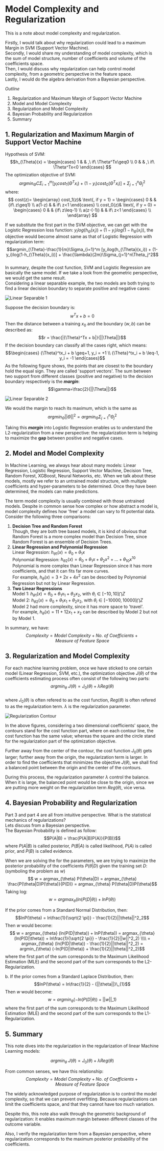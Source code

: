 # Model Complexity and Regularization

This is a note about model complexity and regularization.   

Firstly, I would talk about why regularization could lead to a maximum Margin in SVM (Support Vector Machine).    
Secondly, I would share my understanding of model complexity, which is the sum of model structure, number of coefficients and volume of the coefficients space.     
Then, I would discuss why regularization can help control model complexity, from a geometric perspective in the feature space.     
Lastly, I would do the algebra derivation from a Bayesian perspective.     

*Outline*  
1. Regularization and Maximum Margin of Support Vector Machine
2. Model and Model Complexity
3. Regularization and Model Complexity
4. Bayesian Probability and Regularization   
5. Summary


## 1. Regularization and Maximum Margin of Support Vector Machine

Hypothesis of SVM:
$$h_{\Theta}(x) =
\begin{cases}
1 & & ,\ if\ \Theta^Tx\geq0 \\
0 & & ,\ if\ \Theta^Tx<0
\end{cases}
$$
The optimization objective of SVM:    
$$argmin_{\Theta} C\Sigma_{i=1}^m[y_icost_1(\Theta^Tx_i) + (1-y_i)cost_0(\Theta^Tx_i)] + \Sigma_{j=1}^n\Theta_j^2$$
where:   
$$
cost(z)=
\begin{array}
cost_1(z)& \text{, if y = 1} =
  \begin{cases}
  0 & & {if\ z\geq1} \\
  a(1-z) & & if\ z<1
  \end{cases}
  \\
cost_0(z)& \text{, if y = 0} =
  \begin{cases}
  0 & & {if\ z\leq-1} \\
  a(z-(-1)) & & if\ z<1
  \end{cases}
  \\
\end{array}
$$

If we substitute the first part in the SVM objective, we can get with the Logistic Regression loss function: $y_ilog(h_{\Theta}(x_i)) + (1-y_i)log(1-h_{\Theta}(x_i))$, the objective would become almost same as that of Logistic Regression with regularization term:
$$argmin_{\Theta}-\frac{1}{m}\Sigma_{i=1}^m [y_ilog(h_{\Theta}(x_i)) + (1-y_i)log(1-h_{\Theta}(x_i))] + \frac{\lambda}{2m}\Sigma_{j=1}^n\Theta_j^2$$    
In summary, despite the cost function, SVM and Logistic Regression are basically the same model. If we take a look from the geometric perspective, we would get the same result.   
Considering a linear separable example, the two models are both trying to find a linear decision boundary to separate positive and negative cases:    

![Linear Separable 1](https://github.com/ZhengAndyTan/MachineLearner/blob/master/WechatIMG85.jpeg)

Suppose the decision boundary is:
$$w^Tx + b = 0$$
Then the distance between a training $x_0$ and the boundary $(w, b)$ can be described as:
$$r = \frac{|{\Theta}^Tx + b|}{||\Theta||}$$
If the decision boundary can classify all the cases right, which means:
$$\begin{cases}
{\Theta}^tx_i + b \geq+1, y_i = +1 \\
{\Theta}^tx_i + b \leq-1, y_i = -1
\end{cases}$$
As the following figure shows, the points that are closest to the boundary hold the equal sign. They are called 'support vectors'. The sum between two support from different classes (positive and negative) to the decision boundary respectively is the ***margin***:
$$\gamma=\frac{2}{||\Theta||}$$

![Linear Separable 2](https://github.com/ZhengAndyTan/MachineLearner/blob/master/WechatIMG86.jpeg)

We would the margin to reach its maximum, which is the same as
$$argmin_{\Theta}||\Theta||^2 = argmin_{\Theta}\Sigma_{j=1}^n\Theta_j^2$$

Taking this ***margin*** into Logistic Regression enables us to understand the L2-regularization from a new perspective: the regularization term is helping to maximize the **gap** between positive and negative cases.


## 2. Model and Model Complexity

In Machine Learning, we always hear about many models: Linear Regression, Logistic Regression, Support Vector Machine, Decision Tree, Random Forest, XGBoost, Neural Networks, etc. When we talk about these models, mostly we refer to an untrained model structure, with multiple coefficients and hyper-parameters to be determined. Once they have been determined, the models can make predictions.    

The term model complexity is usually combined with those untrained models. Despite in common sense how complex or how abstract a model is, model complexity defines how 'free' a model can vary to fit potential data. Consider the following three comparisons:    
1. **Decision Tree and Random Forest**    
Though, they are both tree based models, it is kind of obvious that Random Forest is a more complex model than Decision Tree, since Random Forest is an ensemble of Decision Trees.
2. **Linear Regression and Polynomial Regression**   
Linear Regression: $h_{\theta 1}(x) = \theta_0 + \theta_1x$   
Polynomial Regression: $h_{\theta 2}(x) = \theta_0 + \theta_1x + \theta_2x^2 + ... + \theta_{10}x^{10}$   
Polynomial is more complex than Linear Regression since it has more coefficients, and that it can fits far more curves.    
For example, $h_{\theta}(x) = 3 + 2x + 4x^2$ can be described by Polynomial Regression but not by Linear Regression.
3. **Two Linear Regressions**   
Model 1: $h_{\theta 1}(x) = \theta_0 + \theta_1x_1 + \theta_2x_2$, with $\theta_i \in [-10, 10] \bigcap Z$   
Model 2: $h_{\theta 2}(x) = \theta_0 + \theta_1x_1 + \theta_2x_2$, with $\theta_i \in [-10000, 10000] \bigcap Z$   
Model 2 had more complexity, since it has more space to 'travel'.   
For example, $h_{\theta}(x) = 11 + 12x_1 + x_2$ can be described by Model 2 but not by Model 1.   

In summary, we have:
$$Complexity = Model\ Complexity + No.\ of\ Coefficients + Measure\ of\ Feature\ Space$$


## 3. Regularization and Model Complexity

For each machine learning problem, once we have sticked to one certain model (Linear Regression, SVM, etc.), the optimization objective $J(\theta)$ of the coefficients estimating process often consist of the following two parts:
$$argmin_{\theta}\ J(\theta) = J_0(\theta) + \lambda Reg(\theta)$$    
where $J_0(\theta)$ is often refered to as the cost function, $Reg(\theta)$ is often refered to as the regularization term. $\lambda$ is the regularization parameter.     

![Regularization Contour](https://github.com/ZhengAndyTan/MachineLearner/blob/master/v2-57946b7664029047b83d1c60ab8b05f8_r.jpg)

In the above figures, considering a two dimensional coefficients' space, the contours stand for the cost function part, where on each contour line, the cost function has the same value; whereas the square and the circle stand for the regularization part of the optimization objective.    

Further away from the center of the contour, the cost function $J_0(\theta)$ gets larger; further away from the origin, the regularization term is larger. In order to find the coefficients that minimizes the objective $J(\theta)$, we shall find a balanced point between the origin and the center of the contours.   

During this process, the regularization parameter $\lambda$ control the balance. When it is large, the balanced point would be close to the origin, since we are putting more weight on the regularization term $Reg(\theta)$, vice versa.   


## 4. Bayesian Probability and Regularization  

Part 3 and part 4 are all from intuitive perspective. What is the statistical mechanics of regularizations?   
Lets discuss from a Bayesian perspective.    
The Bayesian Probability is defined as follow:
$$P(A|B) = \frac{P(A|B)P(A)}{P(B)}$$
where $P(A|B)$ is called posterior, $P(B|A)$ is called likelihood, $P(A)$ is called prior, and $P(B)$ is called evidence.    

When we are solving the for the parameters, we are trying to maximize the posterior probability of the coefficients $P(\theta|D)$ given the training set $D$: (symboling the problem as $w$)   
$$ w = argmax_{\theta} P(\theta|D) = argmax_{\theta} \frac{P(\theta|D)P(\theta)}{P(D)} = argmax_{\theta} P(\theta|D)P(\theta)$$
Taking log:
$$ w = argmax_{\theta} (ln(P(D|\theta)) + lnP(\theta))$$    

If the prior comes from a Standard Normal Distribution, then:
$$lnP(\theta) = ln\frac{1}{\sqrt{2 \pi}} - \frac{1}{2}||\theta||^2_2$$
Then $w$ would become:
$$ w = argmax_{\theta} (ln(P(D|\theta)) + lnP(\theta)) = argmax_{\theta} (ln(P(D|\theta)) + ln\frac{1}{\sqrt{2 \pi}} - \frac{1}{2}||w||^2_2) \\\\ = argmax_{\theta} (ln(P(D|\theta)) - \frac{1}{2}||\theta||^2_2) = argmin_{\theta} (-ln(P(D|\theta)) + \frac{1}{2}||\theta||^2_2)$$
where the first part of the sum corresponds to the Maximum Likelihood Estimation (MLE) and the second part of the sum corresponds to the L2-Regularization.    

b. If the prior comes from a Standard Laplace Distribution, then:     
$$lnP(\theta) = ln\frac{1}{2} - {||\theta||}\_{1}$$
Then $w$ would become:      
$$ w = argmin_{\theta} (-ln(P(D|\theta)) + {||w||}\_{1})$$
where the first part of the sum corresponds to the Maximum Likelihood Estimation (MLE) and the second part of the sum corresponds to the L1-Regularization.  


## 5. Summary

This note dives into the regularization in the regularization of linear Machine Learning models:      

$$argmin_{\theta}\ J(\theta) = J_0(\theta) + \lambda Reg(\theta)$$     

From common senses, we have this relationship:   
$$Complexity = Model\ Complexity + No.\ of\ Coefficients + Measure\ of\ Feature\ Space$$

The widely acknowledged purpose of regularization is to control the model complexity, so that we can prevent overfitting. Because regularizations can limit the coefficients space, and that they cannot have too much variation.     

Despite this, this note also walk through the geometric background of regularization: it enables maximum margin between different classes of the outcome variable.     

Also, I verify the regularization term from a Bayesian perspective, where regularization corresponds to the maximum posterior probability of the coefficients.
